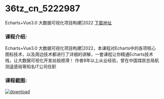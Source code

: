 # 36tz_cn_5222987
Echarts+Vue3.0 大数据可视化项目构建|2022
[下载地址](http://www.36tz.cn/article/5222987 "下载地址")
### 课程介绍:
Echarts+Vue3.0 大数据可视化项目构建|2022，本课程对Echarts中的各项核心图标技术，以及周边技术都进行了详细的讲解，一套课程让你精通Echarts技术栈，让大数据可视化开发丝般顺滑！
作者8年以上从业经验，曾在中国煤炭总局航测遥感局等知名IT公司任职

### 课程截图:
[![download](http://36tz.cn/muke_img/2022_02_2-75.png "下载地址")](http://www.36tz.cn "下载地址")
